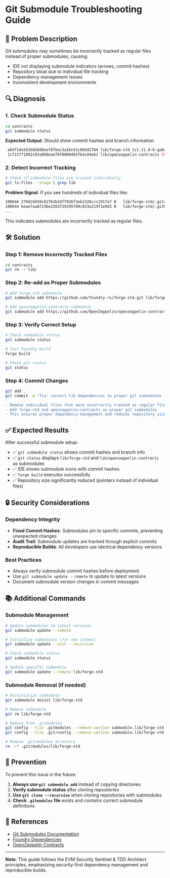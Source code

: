 # Git Submodule Troubleshooting Guide

## 🚨 Problem Description

Git submodules may sometimes be incorrectly tracked as regular files instead of proper submodules, causing:

-   IDE not displaying submodule indicators (arrows, commit hashes)
-   Repository bloat due to individual file tracking
-   Dependency management issues
-   Inconsistent development environments

## 🔍 Diagnosis

### 1. Check Submodule Status

```bash
cd contracts
git submodule status
```

**Expected Output**: Should show commit hashes and branch information

```bash
 a6d71da563bbb8d6eef8fbec3a16c61c603d2764 lib/forge-std (v1.11.0-6-ga6d71da)
 1cf13771092c83a060eaef0f8809493fb4c04eb1 lib/openzeppelin-contracts (v4.8.0-1029-g1cf13771)
```

### 2. Detect Incorrect Tracking

```bash
# Check if submodule files are tracked individually
git ls-files --stage | grep lib
```

**Problem Signal**: If you see hundreds of individual files like:

```bash
100644 27042d458c62fb3b24ff926f3eb2328ccc291fa7 0	lib/forge-std/.gitattributes
100644 beae7aa8723be2203f29195fd9c023e214f1e9d3 0	lib/forge-std/.github/CODEOWNERS
...
```

This indicates submodules are incorrectly tracked as regular files.

## 🛠️ Solution

### Step 1: Remove Incorrectly Tracked Files

```bash
cd contracts
git rm -r lib/
```

### Step 2: Re-add as Proper Submodules

```bash
# Add forge-std submodule
git submodule add https://github.com/foundry-rs/forge-std.git lib/forge-std

# Add openzeppelin-contracts submodule
git submodule add https://github.com/OpenZeppelin/openzeppelin-contracts.git lib/openzeppelin-contracts
```

### Step 3: Verify Correct Setup

```bash
# Check submodule status
git submodule status

# Test Foundry build
forge build

# Check git status
git status
```

### Step 4: Commit Changes

```bash
git add .
git commit -m "fix: convert lib dependencies to proper git submodules

- Remove individual files that were incorrectly tracked as regular files
- Add forge-std and openzeppelin-contracts as proper git submodules
- This ensures proper dependency management and reduces repository size"
```

## ✅ Expected Results

After successful submodule setup:

-   ✅ `git submodule status` shows commit hashes and branch info
-   ✅ `git status` displays `lib/forge-std` and `lib/openzeppelin-contracts` as submodules
-   ✅ IDE shows submodule icons with commit hashes
-   ✅ `forge build` executes successfully
-   ✅ Repository size significantly reduced (pointers instead of individual files)

## 🔒 Security Considerations

### Dependency Integrity

-   **Fixed Commit Hashes**: Submodules pin to specific commits, preventing unexpected changes
-   **Audit Trail**: Submodule updates are tracked through explicit commits
-   **Reproducible Builds**: All developers use identical dependency versions

### Best Practices

-   Always verify submodule commit hashes before deployment
-   Use `git submodule update --remote` to update to latest versions
-   Document submodule version changes in commit messages

## 📚 Additional Commands

### Submodule Management

```bash
# Update submodules to latest versions
git submodule update --remote

# Initialize submodules (for new clones)
git submodule update --init --recursive

# Check submodule status
git submodule status

# Update specific submodule
git submodule update --remote lib/forge-std
```

### Submodule Removal (if needed)

```bash
# Deinitialize submodule
git submodule deinit lib/forge-std

# Remove submodule
git rm lib/forge-std

# Remove from .gitmodules
git config --file .gitmodules --remove-section submodule.lib/forge-std
git config --file .git/config --remove-section submodule.lib/forge-std

# Remove .git/modules directory
rm -rf .git/modules/lib/forge-std
```

## 🚀 Prevention

To prevent this issue in the future:

1. **Always use `git submodule add`** instead of copying directories
2. **Verify submodule status** after cloning repositories
3. **Use `git clone --recursive`** when cloning repositories with submodules
4. **Check `.gitmodules` file** exists and contains correct submodule definitions

## 📖 References

-   [Git Submodules Documentation](https://git-scm.com/book/en/v2/Git-Tools-Submodules)
-   [Foundry Dependencies](https://book.getfoundry.sh/projects/dependencies)
-   [OpenZeppelin Contracts](https://docs.openzeppelin.com/contracts)

---

**Note**: This guide follows the EVM Security Sentinel & TDD Architect principles, emphasizing security-first dependency management and reproducible builds.
